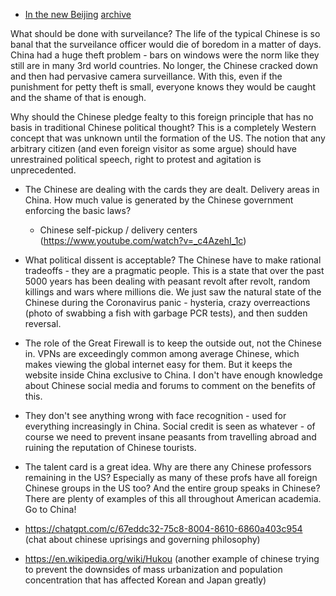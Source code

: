 
- [In the new Beijing](https://www.lrb.co.uk/the-paper/v47/n06/long-ling/diary) [archive](https://archive.is/rFwoz)

What should be done with surveilance? The life of the typical Chinese is so banal that the surveilance officer would die of boredom in a matter of days. China had a huge theft problem - bars on windows were the norm like they still are in many 3rd world countries. No longer, the Chinese cracked down and then had pervasive camera surveillance. With this, even if the punishment for petty theft is small, everyone knows they would be caught and the shame of that is enough.

Why should the Chinese pledge fealty to this foreign principle that has no basis in traditional Chinese political thought? This is a completely Western concept that was unknown until the formation of the US. The notion that any arbitrary citizen (and even foreign visitor as some argue) should have unrestrained political speech, right to protest and agitation is unprecedented.

- The Chinese are dealing with the cards they are dealt. Delivery areas in China. How much value is generated by the Chinese government enforcing the basic laws?
  - Chinese self-pickup / delivery centers (https://www.youtube.com/watch?v=_c4AzehI_1c)

- What political dissent is acceptable? The Chinese have to make rational tradeoffs - they are a pragmatic people. This is a state that over the past 5000 years has been dealing with peasant revolt after revolt, random killings and wars where millions die. We just saw the natural state of the Chinese during the Coronavirus panic - hysteria, crazy overreactions (photo of swabbing a fish with garbage PCR tests), and then sudden reversal.

- The role of the Great Firewall is to keep the outside out, not the Chinese in. VPNs are exceedingly common among average Chinese, which makes viewing the global internet easy for them. But it keeps the website inside China exclusive to China. I don't have enough knowledge about Chinese social media and forums to comment on the benefits of this.

- They don't see anything wrong with face recognition - used for everything increasingly in China. Social credit is seen as whatever - of course we need to prevent insane peasants from travelling abroad and ruining the reputation of Chinese tourists.


- The talent card is a great idea. Why are there any Chinese professors remaining in the US? Especially as many of these profs have all foreign Chinese groups in the US too? And the entire group speaks in Chinese? There are plenty of examples of this all throughout American academia. Go to China!

- https://chatgpt.com/c/67eddc32-75c8-8004-8610-6860a403c954 (chat about chinese uprisings and governing philosophy)
- https://en.wikipedia.org/wiki/Hukou (another example of chinese trying to prevent the downsides of mass urbanization and population concentration that has affected Korean and Japan greatly)
